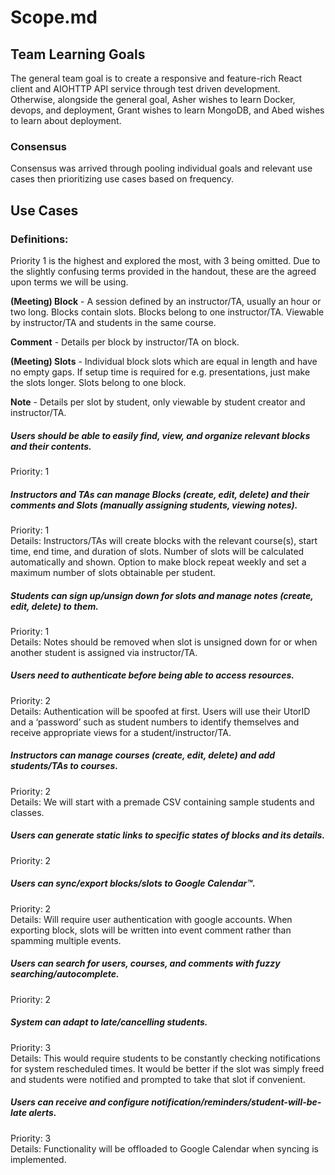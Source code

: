 # Scope.md

## Team Learning Goals
The general team goal is to create a responsive and feature-rich React client and AIOHTTP API service through test driven development. Otherwise, alongside the general goal, Asher wishes to learn Docker, devops, and deployment, Grant wishes to learn MongoDB, and Abed wishes to learn about deployment.

### Consensus
Consensus was arrived through pooling individual goals and relevant use cases then prioritizing use cases based on frequency.

## Use Cases
### Definitions:
Priority 1 is the highest and explored the most, with 3 being omitted. Due to the slightly confusing terms provided in the handout, these are the agreed upon terms we will be using.

**(Meeting) Block** - A session defined by an instructor/TA, usually an hour or two long. Blocks contain slots. Blocks belong to one instructor/TA. Viewable by instructor/TA and students in the same course.

**Comment** - Details per block by instructor/TA on block.

**(Meeting) Slots** - Individual block slots which are equal in length and have no empty gaps. If setup time is required for e.g. presentations, just make the slots longer. Slots belong to one block.
 
**Note** - Details per slot by student, only viewable by student creator and instructor/TA.

##### Users should be able to easily find, view, and organize relevant blocks and their contents.
Priority: 1  

##### Instructors and TAs can manage Blocks (create, edit, delete) and their comments and Slots (manually assigning students, viewing notes).
Priority: 1  
Details: Instructors/TAs will create blocks with the relevant course(s), start time, end time, and duration of slots. Number of slots will be calculated automatically and shown. Option to make block repeat weekly and set a maximum number of slots obtainable per student.

##### Students can sign up/unsign down for slots and manage notes (create, edit, delete) to them.
Priority: 1  
Details: Notes should be removed when slot is unsigned down for or when another student is assigned via instructor/TA.

##### Users need to authenticate before being able to access resources.
Priority: 2  
Details: Authentication will be spoofed at first. Users will use their UtorID and a ‘password’ such as student numbers to identify themselves and receive appropriate views for a student/instructor/TA.

##### Instructors can manage courses (create, edit, delete) and add students/TAs to courses.
Priority: 2  
Details: We will start with a premade CSV containing sample students and classes.

##### Users can generate static links to specific states of blocks and its details.
Priority: 2  

##### Users can sync/export blocks/slots to Google Calendar™.
Priority: 2  
Details: Will require user authentication with google accounts. When exporting block, slots will be written into event comment rather than spamming multiple events.

##### Users can search for users, courses, and comments with fuzzy searching/autocomplete.
Priority: 2  

##### System can adapt to late/cancelling students.
Priority: 3  
Details: This would require students to be constantly checking notifications for system rescheduled times. It would be better if the slot was simply freed and students were notified and prompted to take that slot if convenient.

##### Users can receive and configure notification/reminders/student-will-be-late alerts.
Priority: 3  
Details: Functionality will be offloaded to Google Calendar when syncing is implemented.
